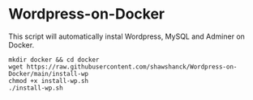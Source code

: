 # Wordpress-on-Docker
This script will automatically instal Wordpress, MySQL and Adminer on Docker.

```
mkdir docker && cd docker
wget https://raw.githubusercontent.com/shawshanck/Wordpress-on-Docker/main/install-wp
chmod +x install-wp.sh
./install-wp.sh
```
